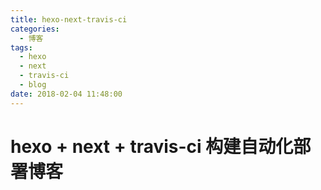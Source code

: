 ```yaml
---
title: hexo-next-travis-ci
categories:
  - 博客
tags:
  - hexo
  - next
  - travis-ci
  - blog
date: 2018-02-04 11:48:00
---
```


# hexo + next + travis-ci 构建自动化部署博客

